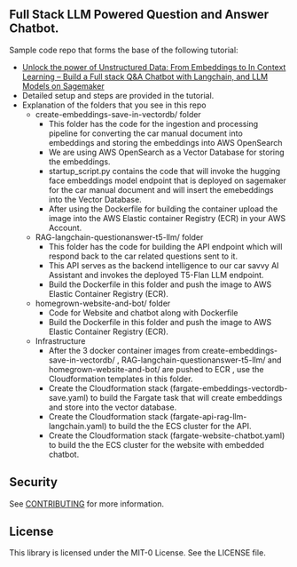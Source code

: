 ## Full Stack LLM Powered Question and Answer Chatbot.

Sample code repo that forms the base of the following tutorial:
* [Unlock the power of Unstructured Data: From Embeddings to In Context Learning – Build a Full stack Q&A Chatbot with Langchain, and LLM Models on Sagemaker](https://community.aws/tutorials/fullstack-llm-langchain-chatbot-on-aws)
* Detailed setup and steps are provided in the tutorial.
* Explanation of the folders that you see in this repo
    * create-embeddings-save-in-vectordb/ folder
        * This folder has the code for the ingestion and processing pipeline for converting the car manual document into embeddings and storing the embeddings into AWS OpenSearch
        * We are using AWS OpenSearch as a Vector Database for storing the embeddings.
        * startup_script.py contains the code that will invoke the hugging face embeddings model endpoint that is deployed on sagemaker for the car manual document and will insert the emebeddings into the Vector Database.
        * After using the Dockerfile for building the container upload the image into the AWS Elastic container Registry (ECR) in your AWS Account.
    * RAG-langchain-questionanswer-t5-llm/ folder 
        * This folder has the code for building the API endpoint which will respond back to the car related questions sent to it. 
        * This API serves as the backend intelligence to our car savvy AI Assistant and invokes the deployed T5-Flan LLM endpoint.
        * Build the Dockerfile in this folder and push the image to AWS Elastic Container Registry (ECR).
    * homegrown-website-and-bot/ folder
        * Code for Website and chatbot along with Dockerfile 
        * Build the Dockerfile in this folder and push the image to AWS Elastic Container Registry (ECR).
    * Infrastructure
        * After the 3 docker container images from  create-embeddings-save-in-vectordb/ , RAG-langchain-questionanswer-t5-llm/ and homegrown-website-and-bot/  are pushed to ECR , use the Cloudformation templates in this folder.
        * Create the Cloudformation stack (fargate-embeddings-vectordb-save.yaml) to build the Fargate task that will create embeddings and store into the vector database.
        * Create the Cloudformation stack (fargate-api-rag-llm-langchain.yaml) to build the the ECS cluster for the API.
        * Create the Cloudformation stack (fargate-website-chatbot.yaml) to build the the ECS cluster for the website with embedded chatbot.

## Security

See [CONTRIBUTING](CONTRIBUTING.md#security-issue-notifications) for more information.

## License

This library is licensed under the MIT-0 License. See the LICENSE file.

